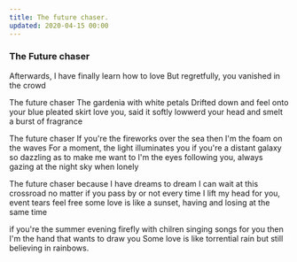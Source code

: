 ```yaml
---
title: The future chaser.
updated: 2020-04-15 00:00
---
```

### The Future chaser

Afterwards, I have finally learn how to love 
But regretfully, you vanished in the crowd 

The future chaser
The gardenia with white petals
Drifted down and feel onto your blue pleated skirt
love you, said it softly 
lowwerd your head and smelt a burst of fragrance

The future chaser
If you're the fireworks over the sea then I'm the foam on the waves 
For a moment, the light illuminates you
if you're a distant galaxy
so dazzling as to make me want to 
I'm the eyes following you, always gazing at the night sky when lonely

The future chaser
because I have dreams to dream
I can wait at this crossroad no matter if you pass by or not 
every time I lift my head for you, event tears feel free 
some love is like a sunset, having and losing at the same time

if you're the summer evening firefly with chilren singing songs for you
then I'm the hand that wants to draw you
Some love is like torrential rain but still believing in rainbows.